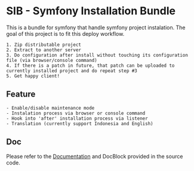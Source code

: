 SIB - Symfony Installation Bundle
=================================

This is a bundle for symfony that handle symfony project instalation. The goal of this project is to fit this deploy workflow.

    1. Zip distributable project
    2. Extract to another server
    3. Do configuration after install without touching its configuration file (via browser/console command)
    4. If there is a patch in future, that patch can be uploaded to currently installed project and do repeat step #3
    5. Get happy client!

Feature
-------

    - Enable/disable maintenance mode
    - Instalation process via browser or console command
    - Hook into 'after' installation process via listener
    - Translation (currently support Indonesia and English)

Doc
---

Please refer to the [Documentation](doc/index.md) and DocBlock provided in the source code.
